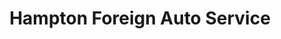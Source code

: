 ---
title: "Hampton Foreign Auto Service"
url: /hampton/hampton-foreign-auto-service/
shop: car repair
---